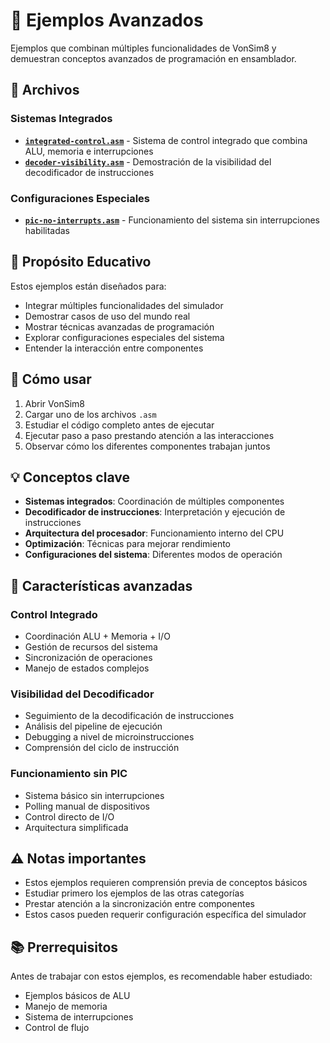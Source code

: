 # 🚀 Ejemplos Avanzados

Ejemplos que combinan múltiples funcionalidades de VonSim8 y demuestran conceptos avanzados de programación en ensamblador.

## 📁 Archivos

### Sistemas Integrados
- **[`integrated-control.asm`](./integrated-control.asm)** - Sistema de control integrado que combina ALU, memoria e interrupciones
- **[`decoder-visibility.asm`](./decoder-visibility.asm)** - Demostración de la visibilidad del decodificador de instrucciones

### Configuraciones Especiales
- **[`pic-no-interrupts.asm`](./pic-no-interrupts.asm)** - Funcionamiento del sistema sin interrupciones habilitadas

## 🎯 Propósito Educativo

Estos ejemplos están diseñados para:
- Integrar múltiples funcionalidades del simulador
- Demostrar casos de uso del mundo real
- Mostrar técnicas avanzadas de programación
- Explorar configuraciones especiales del sistema
- Entender la interacción entre componentes

## 🚀 Cómo usar

1. Abrir VonSim8
2. Cargar uno de los archivos `.asm`
3. Estudiar el código completo antes de ejecutar
4. Ejecutar paso a paso prestando atención a las interacciones
5. Observar cómo los diferentes componentes trabajan juntos

## 💡 Conceptos clave

- **Sistemas integrados**: Coordinación de múltiples componentes
- **Decodificador de instrucciones**: Interpretación y ejecución de instrucciones
- **Arquitectura del procesador**: Funcionamiento interno del CPU
- **Optimización**: Técnicas para mejorar rendimiento
- **Configuraciones del sistema**: Diferentes modos de operación

## 🔧 Características avanzadas

### Control Integrado
- Coordinación ALU + Memoria + I/O
- Gestión de recursos del sistema
- Sincronización de operaciones
- Manejo de estados complejos

### Visibilidad del Decodificador
- Seguimiento de la decodificación de instrucciones
- Análisis del pipeline de ejecución
- Debugging a nivel de microinstrucciones
- Comprensión del ciclo de instrucción

### Funcionamiento sin PIC
- Sistema básico sin interrupciones
- Polling manual de dispositivos
- Control directo de I/O
- Arquitectura simplificada

## ⚠️ Notas importantes

- Estos ejemplos requieren comprensión previa de conceptos básicos
- Estudiar primero los ejemplos de las otras categorías
- Prestar atención a la sincronización entre componentes
- Estos casos pueden requerir configuración específica del simulador

## 📚 Prerrequisitos

Antes de trabajar con estos ejemplos, es recomendable haber estudiado:
- Ejemplos básicos de ALU
- Manejo de memoria
- Sistema de interrupciones
- Control de flujo